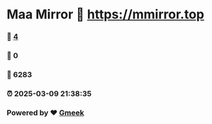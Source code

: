 # Maa Mirror :link: https://mmirror.top 
### :page_facing_up: [4](https://mmirror.top/tag.html) 
### :speech_balloon: 0 
### :hibiscus: 6283 
### :alarm_clock: 2025-03-09 21:38:35 
### Powered by :heart: [Gmeek](https://github.com/Meekdai/Gmeek)
